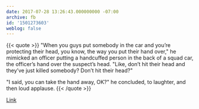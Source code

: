 ```yaml
---
date: 2017-07-28 13:26:43.000000000 -07:00
archive: fb
id: '1501273603'
weblog: false
---
```


{{< quote >}}
"When you guys put somebody in the car and you’re protecting their head, you know, the way you put their hand over," he mimicked an officer putting a handcuffed person in the back of a squad car, the officer’s hand over the suspect’s head. "Like, don’t hit their head and they’ve just killed somebody? Don’t hit their head?"

"I said, you can take the hand away, OK?" he concluded, to laughter, and then loud applause.
{{< /quote >}}

[Link](http://talkingpointsmemo.com/livewire/trump-speech-ms13-long-island)
